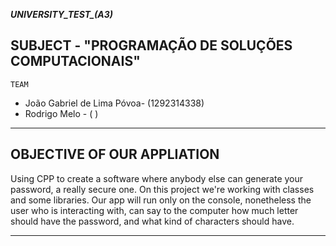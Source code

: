 *********UNIVERSITY_TEST_(A3)*********

## SUBJECT - "PROGRAMAÇÃO DE SOLUÇÕES COMPUTACIONAIS"

</hr>

````TEAM````
<ul>
<li>João Gabriel de Lima Póvoa- (1292314338)</li>
<li>Rodrigo Melo - (  ) </li>
</ul>
<hr />


## OBJECTIVE OF OUR APPLIATION
<p>
Using CPP to create a software where anybody else can generate your password, a really secure one.
On this project we're working with classes and some libraries.
Our app will run only on the console, nonetheless the user who is interacting with, can say to the computer
how much letter should have the password, and what kind of characters should have. 

</p>
<hr/>
